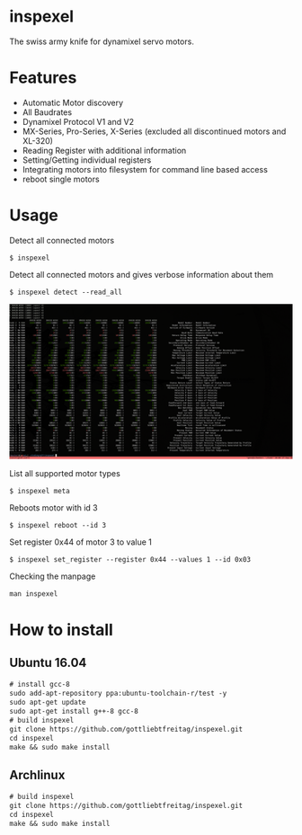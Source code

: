 # inspexel
The swiss army knife for dynamixel servo motors.

# Features
- Automatic Motor discovery
- All Baudrates
- Dynamixel Protocol V1 and V2
- MX-Series, Pro-Series, X-Series (excluded all discontinued motors and XL-320)
- Reading Register with additional information
- Setting/Getting individual registers
- Integrating motors into filesystem for command line based access
- reboot single motors

# Usage
Detect all connected motors
```
$ inspexel
```
Detect all connected motors and gives verbose information about them
```
$ inspexel detect --read_all
```
![consol output of inspexel](https://github.com/gottliebtfreitag/miscellaneous/blob/master/inspexel/inspexel.png)


List all supported motor types
```
$ inspexel meta
```
Reboots motor with id 3
```
$ inspexel reboot --id 3
```
Set register 0x44 of motor 3 to value 1
```
$ inspexel set_register --register 0x44 --values 1 --id 0x03
```
Checking the manpage
```
man inspexel
```

# How to install
## Ubuntu 16.04
```
# install gcc-8
sudo add-apt-repository ppa:ubuntu-toolchain-r/test -y
sudo apt-get update
sudo apt-get install g++-8 gcc-8
# build inspexel
git clone https://github.com/gottliebtfreitag/inspexel.git
cd inspexel
make && sudo make install
```
## Archlinux
```
# build inspexel
git clone https://github.com/gottliebtfreitag/inspexel.git
cd inspexel
make && sudo make install
```

